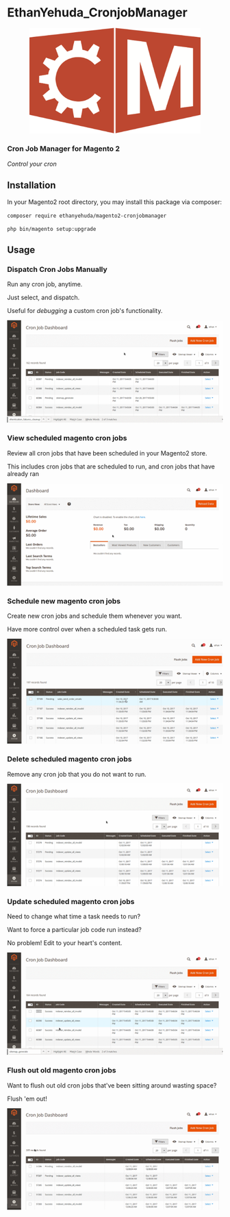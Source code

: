 # EthanYehuda_CronjobManager 

<p align="center"><img width="400" src="https://raw.githubusercontent.com/Ethan3600/randomStuff/master/Images/logo1.png"/></p>

### Cron Job Manager for Magento 2 
_Control your cron_

## Installation

In your Magento2 root directory, you may install this package via composer:

`composer require ethanyehuda/magento2-cronjobmanager`

`php bin/magento setup:upgrade`

## Usage


### Dispatch Cron Jobs Manually

Run any cron job, anytime.

Just select, and dispatch.

Useful for _debugging_ a custom cron job's functionality.

<img src="https://raw.githubusercontent.com/Ethan3600/randomStuff/master/Images/Dispatch_cron.gif"/>

### View scheduled magento cron jobs

Review all cron jobs that have been scheduled in your Magento2 store.

This includes cron jobs that are scheduled to run,
and cron jobs that have already ran

<img src="https://raw.githubusercontent.com/Ethan3600/randomStuff/master/Images/View_cron.gif"/>

### Schedule new magento cron jobs

Create new cron jobs and schedule them whenever you want.

Have more control over when a scheduled task gets run.

<img src="https://raw.githubusercontent.com/Ethan3600/randomStuff/master/Images/Create_cron.gif"/>

### Delete scheduled magento cron jobs

Remove any cron job that you do not want to run.

<img src="https://raw.githubusercontent.com/Ethan3600/randomStuff/master/Images/Delete_cron.gif"/>

### Update scheduled magento cron jobs

Need to change what time a task needs to run?

Want to force a particular job code run instead?

No problem! Edit to your heart's content.

<img src="https://raw.githubusercontent.com/Ethan3600/randomStuff/master/Images/Update_cron.gif"/>

### Flush out old magento cron jobs

Want to flush out old cron jobs that've been sitting around wasting space?

Flush 'em out!

<img src="https://raw.githubusercontent.com/Ethan3600/randomStuff/master/Images/Flush_cron.gif"/>
